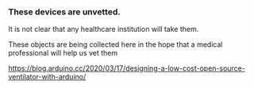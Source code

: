 ### These devices are unvetted. 
It is not clear that any healthcare institution will take them.

These objects are being collected here in the hope that a medical professional will help us vet them

https://blog.arduino.cc/2020/03/17/designing-a-low-cost-open-source-ventilator-with-arduino/